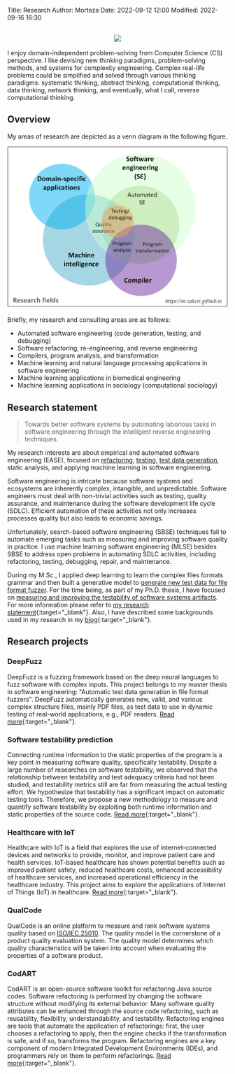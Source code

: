 Title: Research
Author: Morteza
Date: 2022-09-12 12:00
Modified: 2022-09-16 16:30


<div style="text-align: center;">

<br>

 <img src="https://capsule-render.vercel.app/api?type=waving&height=195&color=gradient&text=Research Arena&section=header&animation=twinkling&fontColor=Brown&textBg=false"/>

</div>


I enjoy domain-independent problem-solving from Computer Science (CS) perspective. I like devising new thinking paradigms, problem-solving methods, and systems for complexity engineering. Complex real-life problems could be simplified and solved through various thinking paradigms: systematic thinking, abstract thinking, computational thinking, data thinking, network thinking, and eventually, what I call, reverse computational thinking.


## Overview 
My areas of research are depicted as a venn diagram in the following figure.

![Research fields](../static/img/research_fields_v2.png)

Briefly, my research and consulting areas are as follows:

* Automated software engineering (code generation, testing, and debugging)
* Software refactoring, re-engineering, and reverse engineering
* Compilers, program analysis, and transformation
* Machine learning and natural language processing applications in software engineering
* Machine learning applications in biomedical engineering
* Machine learning applications in sociology (computational sociology)


## Research statement
> Towards better software systems by automating laborious tasks in software engineering through the intelligent reverse engineering techniques

My research interests are about empirical and automated software engineering (EASE), focused on [refactoring](https://m-zakeri.github.io/CodART), [testing](https://github.com/m-zakeri/benchmark), [test data generation](https://m-zakeri.github.io/iust_deep_fuzz), static analysis, and applying machine learning in software engineering.

Software engineering is intricate because software systems and ecosystems are inherently complex, intangible, and unpredictable.
Software engineers must deal with non-trivial activities such as testing, quality assurance, and maintenance during the software development life cycle (SDLC). Efficient automation of these activities not only increases processes quality but also leads to economic savings. 

Unfortunately, search-based software engineering (SBSE) techniques fail to automate emerging tasks such as measuring and improving software quality in practice.
I use machine learning software engineering (MLSE) besides SBSE to address open problems in automating SDLC activities, including refactoring, testing, debugging, repair, and maintenance. 

During my M.Sc., I applied deep learning to learn the complex files formats grammar and then built a generative model to [generate new test data for file format fuzzer](https://m-zakeri.github.io/iust_deep_fuzz). 
For the time being, as part of my Ph.D. thesis, I have focused on [measuring and improving the testability of software systems artifacts](https://m-zakeri.github.io/PhD). 
For more information please refer to [my research statement](../static/pdf/morteza_zakeri_rs.pdf){:target="_blank"}.
Also, I have described some backgrounds used in my research in my [blog](https://m-zakeri.github.io/category/blog.html){:target="_blank"}.


## Research projects

### DeepFuzz
DeepFuzz is a fuzzing framework based on the deep neural languages to fuzz software with complex inputs. This project belongs to my master thesis in software engineering: "Automatic test data generation in file format fuzzers". DeepFuzz automatically generates new, valid, and various complex structure files, mainly PDF files, as test data to use in dynamic testing of real-world applications, e.g., PDF readers.
[Read more](https://www.researchgate.net/project/IUST-Deep-Fuzz){:target="_blank"}.


### Software testability prediction
Connecting runtime information to the static properties of the program is a key point in measuring software quality, specifically testability. Despite a large number of researches on software testability, we observed that the relationship between testability and test adequacy criteria had not been studied, and testability metrics still are far from measuring the actual testing effort. We hypothesize that testability has a significant impact on automatic testing tools. Therefore, we propose a new methodology to measure and quantify software testability by exploiting both runtime information and static properties of the source code.
[Read more](https://www.researchgate.net/project/Testability-prediction){:target="_blank"}.


### Healthcare with IoT
Healthcare with IoT is a field that explores the use of internet-connected devices and networks to provide, monitor, and improve patient care and health services.
IoT-based healthcare has shown potential benefits such as improved patient safety, reduced healthcare costs, enhanced accessibility of healthcare services, and increased operational efficiency in the healthcare industry.
This project aims to explore the applications of Internet of Things (IoT) in healthcare. 
[Read more](https://www.researchgate.net/project/Healthcare-with-IoT){:target="_blank"}.


### QualCode
QualCode is an online platform to measure and rank software systems quality based on [ISO/IEC 25010](https://iso25000.com/index.php/en/iso-25000-standards/iso-25010).
The quality model is the cornerstone of a product quality evaluation system. The quality model determines which quality characteristics will be taken into account when evaluating the properties of a software product.

### CodART
CodART is an open-source software toolkit for refactoring Java source codes.
Software refactoring is performed by changing the software structure without modifying its external behavior. Many software quality attributes can be enhanced through the source code refactoring, such as reusability, flexibility, understandability, and testability. Refactoring engines are tools that automate the application of refactorings: first, the user chooses a refactoring to apply, then the engine checks if the transformation is safe, and if so, transforms the program. Refactoring engines are a key component of modern Integrated Development Environments (IDEs), and programmers rely on them to perform refactorings.
[Read more](https://m-zakeri.github.io/CodART/){:target="_blank"}.

